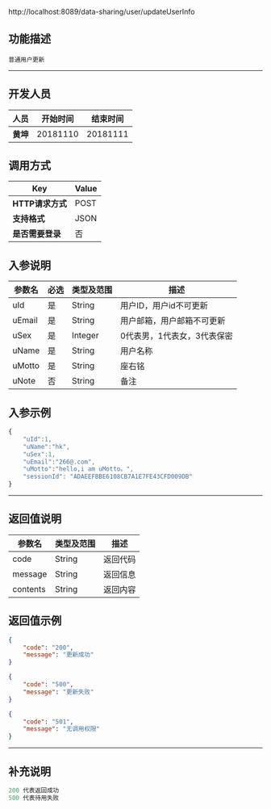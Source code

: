http://localhost:8089/data-sharing/user/updateUserInfo

## 功能描述
```
普通用户更新
```
---
## 开发人员
| 人员     | 开始时间 | 结束时间 |
| -------- | :------: | :------: |
| **黄坤** | 20181110 | 20181111 |

## 调用方式

| Key              | Value |
| ---------------- | ----- |
| **HTTP请求方式** | POST  |
| **支持格式**     | JSON  |
| **是否需要登录** | 否    |

## 入参说明

| 参数名 | 必选 | 类型及范围 | 描述                        |
| ------ | ---- | ---------- | --------------------------- |
| uId    | 是   | String     | 用户ID，用户id不可更新      |
| uEmail | 是   | String     | 用户邮箱，用户邮箱不可更新  |
| uSex   | 是   | Integer    | 0代表男，1代表女，3代表保密 |
| uName  | 是   | String     | 用户名称                    |
| uMotto | 是   | String     | 座右铭                      |
| uNote  | 否   | String     | 备注                        |

## 入参示例
```js
{
	"uId":1,
	"uName":"hk",
	"uSex":1,
	"uEmail":"266@.com",
	"uMotto":"hello,i am uMotto。",
	"sessionId": "ADAEEFBBE6108CB7A1E7FE43CFD009DB"
}
```

---

## 返回值说明
| 参数名   | 类型及范围 | 描述     |
| -------- | ---------- | -------- |
| code     | String     | 返回代码 |
| message  | String     | 返回信息 |
| contents | String     | 返回内容 |

## 返回值示例
```json
{
    "code": "200",
    "message": "更新成功"
}
```

```json
{
    "code": "500",
    "message": "更新失败"
}
```
~~~json
{
    "code": "501",
    "message": "无调用权限"
}
~~~



---

## 补充说明
~~~js
200 代表返回成功
500 代表待用失败
~~~

